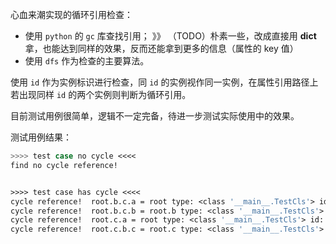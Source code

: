 心血来潮实现的循环引用检查：



- 使用 `python` 的 `gc` 库查找引用； 》》 （TODO）朴素一些，改成直接用 __dict__ 拿，也能达到同样的效果，反而还能拿到更多的信息（属性的 key 值）
- 使用 `dfs` 作为检查的主要算法。



使用 `id` 作为实例标识进行检查，同 `id` 的实例视作同一实例，在属性引用路径上若出现同样 `id` 的两个实例则判断为循环引用。



目前测试用例很简单，逻辑不一定完备，待进一步测试实际使用中的效果。


测试用例结果：
``` bash
>>>> test case no cycle <<<<
find no cycle reference!


>>>> test case has cycle <<<<
cycle reference!  root.b.c.a = root type: <class '__main__.TestCls'> id: 2002894761792
cycle reference!  root.b.c.b = root.b type: <class '__main__.TestCls'> id: 2002894761840
cycle reference!  root.c.a = root type: <class '__main__.TestCls'> id: 2002894761792
cycle reference!  root.c.b.c = root.c type: <class '__main__.TestCls'> id: 2002894761888
```

